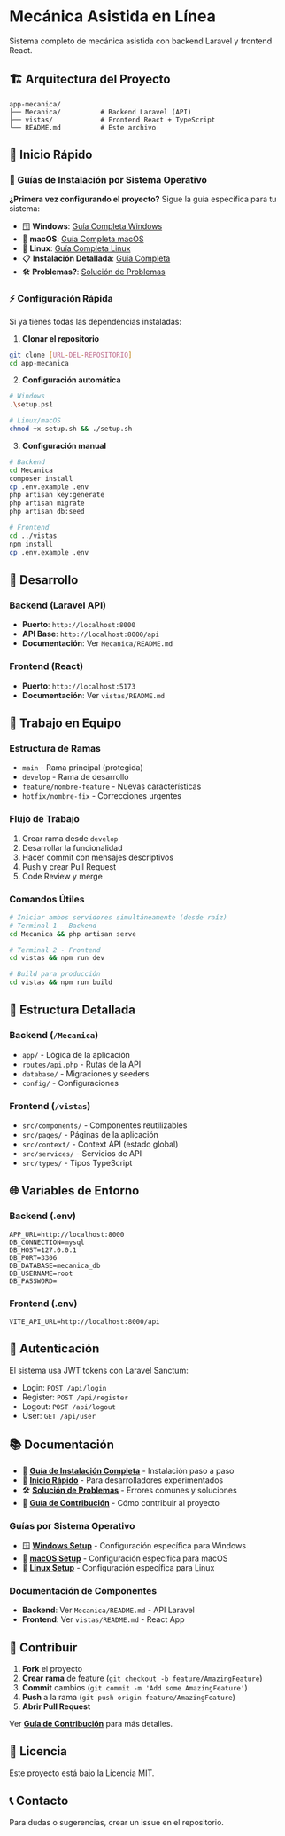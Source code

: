 # Mecánica Asistida en Línea

Sistema completo de mecánica asistida con backend Laravel y frontend React.

## 🏗️ Arquitectura del Proyecto

```
app-mecanica/
├── Mecanica/          # Backend Laravel (API)
├── vistas/            # Frontend React + TypeScript
└── README.md          # Este archivo
```

## 🚀 Inicio Rápido

### 📖 Guías de Instalación por Sistema Operativo

**¿Primera vez configurando el proyecto?** Sigue la guía específica para tu sistema:

- 🪟 **Windows**: [Guía Completa Windows](docs/WINDOWS_SETUP.md)
- 🍎 **macOS**: [Guía Completa macOS](docs/MACOS_SETUP.md)  
- 🐧 **Linux**: [Guía Completa Linux](docs/LINUX_SETUP.md)
- 📋 **Instalación Detallada**: [Guía Completa](INSTALLATION_GUIDE.md)
- 🛠️ **Problemas?**: [Solución de Problemas](TROUBLESHOOTING.md)

### ⚡ Configuración Rápida

Si ya tienes todas las dependencias instaladas:

1. **Clonar el repositorio**
```bash
git clone [URL-DEL-REPOSITORIO]
cd app-mecanica
```

2. **Configuración automática**
```bash
# Windows
.\setup.ps1

# Linux/macOS  
chmod +x setup.sh && ./setup.sh
```

3. **Configuración manual**
```bash
# Backend
cd Mecanica
composer install
cp .env.example .env
php artisan key:generate
php artisan migrate
php artisan db:seed

# Frontend
cd ../vistas
npm install
cp .env.example .env
```

## 🔧 Desarrollo

### Backend (Laravel API)
- **Puerto**: `http://localhost:8000`
- **API Base**: `http://localhost:8000/api`
- **Documentación**: Ver `Mecanica/README.md`

### Frontend (React)
- **Puerto**: `http://localhost:5173`
- **Documentación**: Ver `vistas/README.md`

## 👥 Trabajo en Equipo

### Estructura de Ramas
- `main` - Rama principal (protegida)
- `develop` - Rama de desarrollo
- `feature/nombre-feature` - Nuevas características
- `hotfix/nombre-fix` - Correcciones urgentes

### Flujo de Trabajo
1. Crear rama desde `develop`
2. Desarrollar la funcionalidad
3. Hacer commit con mensajes descriptivos
4. Push y crear Pull Request
5. Code Review y merge

### Comandos Útiles

```bash
# Iniciar ambos servidores simultáneamente (desde raíz)
# Terminal 1 - Backend
cd Mecanica && php artisan serve

# Terminal 2 - Frontend  
cd vistas && npm run dev

# Build para producción
cd vistas && npm run build
```

## 📁 Estructura Detallada

### Backend (`/Mecanica`)
- `app/` - Lógica de la aplicación
- `routes/api.php` - Rutas de la API
- `database/` - Migraciones y seeders
- `config/` - Configuraciones

### Frontend (`/vistas`)
- `src/components/` - Componentes reutilizables
- `src/pages/` - Páginas de la aplicación
- `src/context/` - Context API (estado global)
- `src/services/` - Servicios de API
- `src/types/` - Tipos TypeScript

## 🌐 Variables de Entorno

### Backend (.env)
```env
APP_URL=http://localhost:8000
DB_CONNECTION=mysql
DB_HOST=127.0.0.1
DB_PORT=3306
DB_DATABASE=mecanica_db
DB_USERNAME=root
DB_PASSWORD=
```

### Frontend (.env)
```env
VITE_API_URL=http://localhost:8000/api
```

## 🔐 Autenticación

El sistema usa JWT tokens con Laravel Sanctum:
- Login: `POST /api/login`
- Register: `POST /api/register`
- Logout: `POST /api/logout`
- User: `GET /api/user`

## 📚 Documentación

- 📖 **[Guía de Instalación Completa](INSTALLATION_GUIDE.md)** - Instalación paso a paso
- 🚀 **[Inicio Rápido](QUICK_START.md)** - Para desarrolladores experimentados
- 🛠️ **[Solución de Problemas](TROUBLESHOOTING.md)** - Errores comunes y soluciones
- 🤝 **[Guía de Contribución](CONTRIBUTING.md)** - Cómo contribuir al proyecto

### Guías por Sistema Operativo
- 🪟 **[Windows Setup](docs/WINDOWS_SETUP.md)** - Configuración específica para Windows
- 🍎 **[macOS Setup](docs/MACOS_SETUP.md)** - Configuración específica para macOS  
- 🐧 **[Linux Setup](docs/LINUX_SETUP.md)** - Configuración específica para Linux

### Documentación de Componentes
- **Backend**: Ver `Mecanica/README.md` - API Laravel
- **Frontend**: Ver `vistas/README.md` - React App

## 🤝 Contribuir

1. **Fork** el proyecto
2. **Crear rama** de feature (`git checkout -b feature/AmazingFeature`)
3. **Commit** cambios (`git commit -m 'Add some AmazingFeature'`)
4. **Push** a la rama (`git push origin feature/AmazingFeature`)
5. **Abrir Pull Request**

Ver **[Guía de Contribución](CONTRIBUTING.md)** para más detalles.

## 📝 Licencia

Este proyecto está bajo la Licencia MIT.

## 📞 Contacto

Para dudas o sugerencias, crear un issue en el repositorio.
